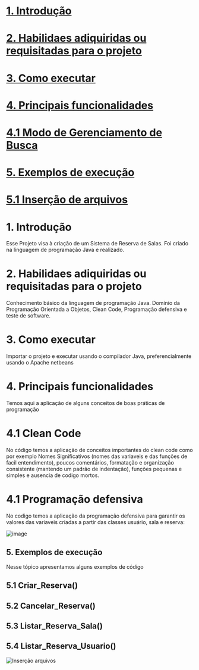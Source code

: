 # [1. Introdução](https://github.com/ThaynanPaulo/Sistema_Reserva_Salas/blob/main/README.md#1-introdu%C3%A7%C3%A3o-1)
# [2. Habilidaes adiquiridas ou requisitadas para o projeto](https://github.com/ThaynanPaulo/Sistema_Reserva_Salas/blob/main/README.md#2-habilidaes-adiquiridas-ou-requisitadas-para-o-projeto-1)
# [3. Como executar](https://github.com/ThaynanPaulo/Sistema_Reserva_Salas/blob/main/README.md#3-como-executar-1)
# [4. Principais funcionalidades](https://github.com/ThaynanPaulo/Sistema_Reserva_Salas/blob/main/README.md#4-principais-funcionalidades)
# [4.1 Modo de Gerenciamento de Busca](https://github.com/ThaynanPaulo/Sistema_Reserva_Salas/blob/main/README.md#41-modo-de-gerenciamento-de-busca-1)
# [5. Exemplos de execução](https://github.com/ThaynanPaulo/Sistema_Reserva_Salas/blob/main/README.md#5-exemplos-de-execu%C3%A7%C3%A3o-1)
# [5.1 Inserção de arquivos](https://github.com/ThaynanPaulo/Sistema_Reserva_Salas/blob/main/README.md#51-inser%C3%A7%C3%A3o-de-arquivos-1)
 

# 1. Introdução
Esse Projeto visa à criação de um Sistema de Reserva de Salas. Foi criado na linguagem de programação Java e realizado.

# 2. Habilidaes adiquiridas ou requisitadas para o projeto
Conhecimento básico da linguagem de programação Java. Domínio da Programação Orientada a Objetos, Clean Code, Programação defensiva e teste de software.

# 3. Como executar
Importar o projeto e executar usando o compilador Java, preferencialmente usando o Apache netbeans

# 4. Principais funcionalidades

Temos aqui a aplicação de alguns conceitos de boas práticas de programação

# 4.1 Clean Code

No código temos a aplicação de conceitos importantes do clean code como por exemplo Nomes Significativos (nomes das variaveis e das funções de facil entendimento), poucos comentários, formatação e organização consistente (mantendo um padrão de indentação), funções pequenas e simples e ausencia de codigo mortos.

# 4.1 Programação defensiva

No codigo temos a aplicação da programação defensiva para garantir os valores das variaveis criadas a partir das classes usuário, sala e reserva:


![image](https://github.com/user-attachments/assets/5316f795-c2a6-41cb-beac-ae1432278cd8)




## 5. Exemplos de execução

Nesse tópico apresentamos alguns exemplos de código

## 5.1 Criar_Reserva()

## 5.2 Cancelar_Reserva()

## 5.3 Listar_Reserva_Sala()

## 5.4 Listar_Reserva_Usuario()


![Inserção arquivos](https://github.com/user-attachments/assets/5d43dc3b-9e75-4f50-b51a-196f83b5f063)


